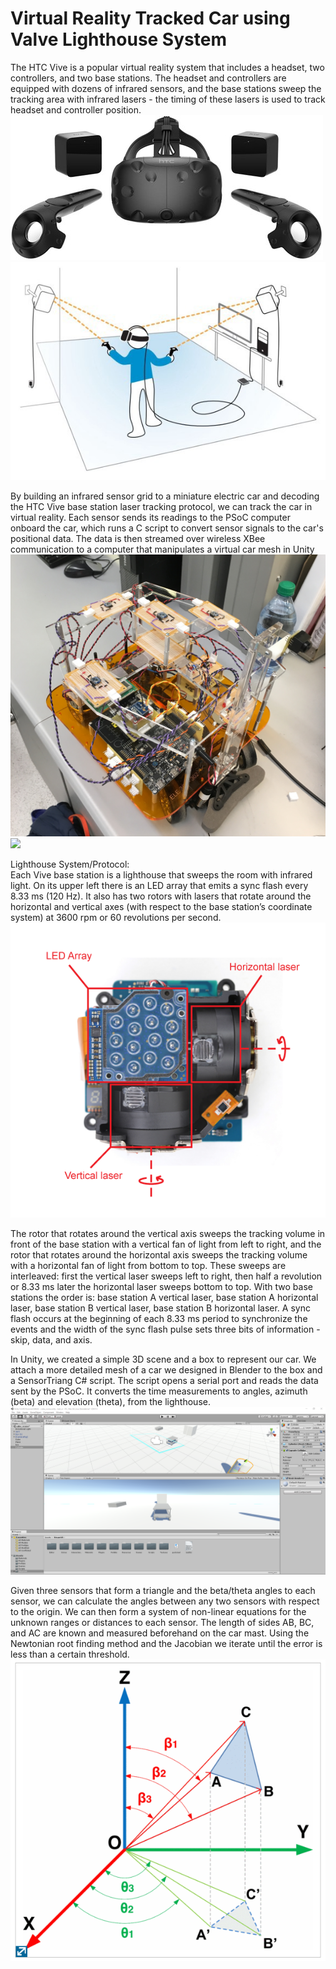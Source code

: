 # Virtual Reality Tracked Car using Valve Lighthouse System

The HTC Vive is a popular virtual reality system that includes a headset, two controllers, and two base stations. The headset and controllers are equipped with dozens of infrared sensors, and the base stations sweep the tracking area with infrared lasers - the timing of these lasers is used to track headset and controller position.
<img src="images/vive2.jpeg">
<img src="images/vive.jpeg">

By building an infrared sensor grid to a miniature electric car and decoding the HTC Vive base station laser tracking protocol, we can track the car in virtual reality. Each sensor sends its readings to the PSoC computer onboard the car, which runs a C script to convert sensor signals to the car's positional data. The data is then streamed over wireless XBee communication to a computer that manipulates a virtual car mesh in Unity
<img src="images/car2.jpeg">
<img src="images/demo.png">

Lighthouse System/Protocol:  
Each Vive base station is a lighthouse that sweeps the room with infrared light. On its upper left there is an LED array that emits a sync flash every 8.33 ms (120 Hz). It also has two rotors with lasers that rotate around the horizontal and vertical axes (with respect to the base station’s coordinate system) at 3600 rpm or 60 revolutions per second. 
<img src="images/scanner.png">

The rotor that rotates around the vertical axis sweeps the tracking volume in front of the base station with a vertical fan of light from left to right, and the rotor that rotates around the horizontal axis sweeps the tracking volume with a horizontal fan of light from bottom to top. These sweeps are interleaved: first the vertical laser sweeps left to right, then half a revolution or 8.33 ms later the horizontal laser sweeps bottom to top. With two base stations the order is: base station A vertical laser, base station A horizontal laser, base station B vertical laser, base station B horizontal laser. A sync flash occurs at the beginning of each 8.33 ms period to synchronize the events and the width of the sync flash pulse sets three bits of information - skip, data, and axis.

In Unity, we created a simple 3D scene and a box to represent our car. We attach a more detailed mesh of a car we designed in Blender to the box and a SensorTriang C# script. The script opens a serial port and reads the data sent by the PSoC. It converts the time measurements to angles, azimuth (beta) and elevation (theta), from the lighthouse.
<img src="images/unity.png">

Given three sensors that form a triangle and the beta/theta angles to each sensor, we can calculate the angles between any two sensors with respect to the origin. We can then form a system of non-linear equations for the unknown ranges or distances to each sensor. The length of sides AB, BC, and AC are known and measured beforehand on the car mast. Using the Newtonian root finding method and the Jacobian we iterate until the error is less than a certain threshold.
<img src="images/triangulate.png">
